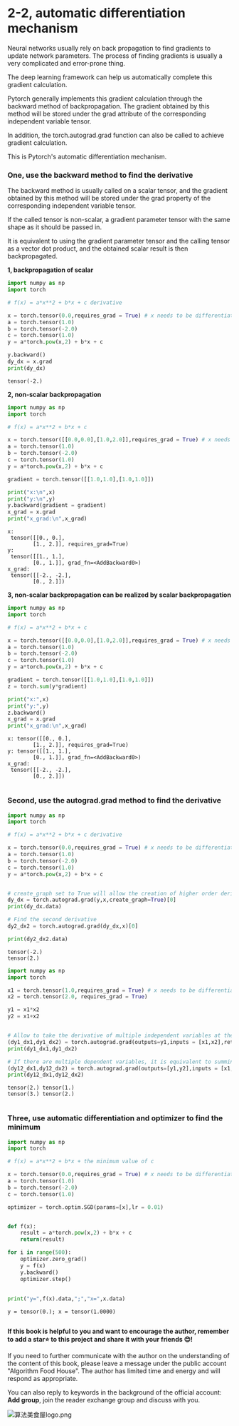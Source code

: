 # 2-2, automatic differentiation mechanism


Neural networks usually rely on back propagation to find gradients to update network parameters. The process of finding gradients is usually a very complicated and error-prone thing.

The deep learning framework can help us automatically complete this gradient calculation.

Pytorch generally implements this gradient calculation through the backward method of backpropagation. The gradient obtained by this method will be stored under the grad attribute of the corresponding independent variable tensor.

In addition, the torch.autograd.grad function can also be called to achieve gradient calculation.

This is Pytorch's automatic differentiation mechanism.


### One, use the backward method to find the derivative


The backward method is usually called on a scalar tensor, and the gradient obtained by this method will be stored under the grad property of the corresponding independent variable tensor.

If the called tensor is non-scalar, a gradient parameter tensor with the same shape as it should be passed in.

It is equivalent to using the gradient parameter tensor and the calling tensor as a vector dot product, and the obtained scalar result is then backpropagated.



**1, backpropagation of scalar**

```python
import numpy as np
import torch

# f(x) = a*x**2 + b*x + c derivative

x = torch.tensor(0.0,requires_grad = True) # x needs to be differentiated
a = torch.tensor(1.0)
b = torch.tensor(-2.0)
c = torch.tensor(1.0)
y = a*torch.pow(x,2) + b*x + c

y.backward()
dy_dx = x.grad
print(dy_dx)

```

```
tensor(-2.)
```


**2, non-scalar backpropagation**

```python
import numpy as np
import torch

# f(x) = a*x**2 + b*x + c

x = torch.tensor([[0.0,0.0],[1.0,2.0]],requires_grad = True) # x needs to be differentiated
a = torch.tensor(1.0)
b = torch.tensor(-2.0)
c = torch.tensor(1.0)
y = a*torch.pow(x,2) + b*x + c

gradient = torch.tensor([[1.0,1.0],[1.0,1.0]])

print("x:\n",x)
print("y:\n",y)
y.backward(gradient = gradient)
x_grad = x.grad
print("x_grad:\n",x_grad)
```

```
x:
 tensor([[0., 0.],
        [1., 2.]], requires_grad=True)
y:
 tensor([[1., 1.],
        [0., 1.]], grad_fn=<AddBackward0>)
x_grad:
 tensor([[-2., -2.],
        [0., 2.]])
```


**3, non-scalar backpropagation can be realized by scalar backpropagation**

```python
import numpy as np
import torch

# f(x) = a*x**2 + b*x + c

x = torch.tensor([[0.0,0.0],[1.0,2.0]],requires_grad = True) # x needs to be differentiated
a = torch.tensor(1.0)
b = torch.tensor(-2.0)
c = torch.tensor(1.0)
y = a*torch.pow(x,2) + b*x + c

gradient = torch.tensor([[1.0,1.0],[1.0,1.0]])
z = torch.sum(y*gradient)

print("x:",x)
print("y:",y)
z.backward()
x_grad = x.grad
print("x_grad:\n",x_grad)
```

```
x: tensor([[0., 0.],
        [1., 2.]], requires_grad=True)
y: tensor([[1., 1.],
        [0., 1.]], grad_fn=<AddBackward0>)
x_grad:
 tensor([[-2., -2.],
        [0., 2.]])
```

```python

```

### Second, use the autograd.grad method to find the derivative

```python
import numpy as np
import torch

# f(x) = a*x**2 + b*x + c derivative

x = torch.tensor(0.0,requires_grad = True) # x needs to be differentiated
a = torch.tensor(1.0)
b = torch.tensor(-2.0)
c = torch.tensor(1.0)
y = a*torch.pow(x,2) + b*x + c


# create_graph set to True will allow the creation of higher order derivatives
dy_dx = torch.autograd.grad(y,x,create_graph=True)[0]
print(dy_dx.data)

# Find the second derivative
dy2_dx2 = torch.autograd.grad(dy_dx,x)[0]

print(dy2_dx2.data)


```

```
tensor(-2.)
tensor(2.)
```

```python
import numpy as np
import torch

x1 = torch.tensor(1.0,requires_grad = True) # x needs to be differentiated
x2 = torch.tensor(2.0, requires_grad = True)

y1 = x1*x2
y2 = x1+x2


# Allow to take the derivative of multiple independent variables at the same time
(dy1_dx1,dy1_dx2) = torch.autograd.grad(outputs=y1,inputs = [x1,x2],retain_graph = True)
print(dy1_dx1,dy1_dx2)

# If there are multiple dependent variables, it is equivalent to summing the gradient results of multiple dependent variables
(dy12_dx1,dy12_dx2) = torch.autograd.grad(outputs=[y1,y2],inputs = [x1,x2])
print(dy12_dx1,dy12_dx2)


```

```
tensor(2.) tensor(1.)
tensor(3.) tensor(2.)
```

```python

```

### Three, use automatic differentiation and optimizer to find the minimum

```python
import numpy as np
import torch

# f(x) = a*x**2 + b*x + the minimum value of c

x = torch.tensor(0.0,requires_grad = True) # x needs to be differentiated
a = torch.tensor(1.0)
b = torch.tensor(-2.0)
c = torch.tensor(1.0)

optimizer = torch.optim.SGD(params=[x],lr = 0.01)


def f(x):
    result = a*torch.pow(x,2) + b*x + c
    return(result)

for i in range(500):
    optimizer.zero_grad()
    y = f(x)
    y.backward()
    optimizer.step()
   
    
print("y=",f(x).data,";","x=",x.data)

```

```
y = tensor(0.); x = tensor(1.0000)
```

```python

```

**If this book is helpful to you and want to encourage the author, remember to add a star⭐️ to this project and share it with your friends 😊!**

If you need to further communicate with the author on the understanding of the content of this book, please leave a message under the public account "Algorithm Food House". The author has limited time and energy and will respond as appropriate.

You can also reply to keywords in the background of the official account: **Add group**, join the reader exchange group and discuss with you.

![算法美食屋logo.png](./data/算法美食屋二维码.jpg)
